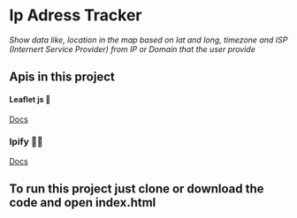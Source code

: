# Ip Adress Tracker

_Show data like, location in the map based on lat and long, timezone and ISP (Internert Service Provider) from IP or Domain that the user provide_

## Apis in this project

#### Leaflet js 🍃
[Docs](https://leafletjs.com/reference-1.7.1.html)

### Ipify 👨‍💻
[Docs](https://geo.ipify.org/docs)

## To run this project just clone or download the code and open index.html

